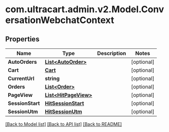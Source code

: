 # com.ultracart.admin.v2.Model.ConversationWebchatContext
## Properties

Name | Type | Description | Notes
------------ | ------------- | ------------- | -------------
**AutoOrders** | [**List&lt;AutoOrder&gt;**](AutoOrder.md) |  | [optional] 
**Cart** | [**Cart**](Cart.md) |  | [optional] 
**CurrentUrl** | **string** |  | [optional] 
**Orders** | [**List&lt;Order&gt;**](Order.md) |  | [optional] 
**PageView** | [**List&lt;HitPageView&gt;**](HitPageView.md) |  | [optional] 
**SessionStart** | [**HitSessionStart**](HitSessionStart.md) |  | [optional] 
**SessionUtm** | [**HitSessionUtm**](HitSessionUtm.md) |  | [optional] 


[[Back to Model list]](../README.md#documentation-for-models) [[Back to API list]](../README.md#documentation-for-api-endpoints) [[Back to README]](../README.md)

